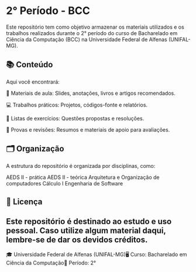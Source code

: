 # 2° Período - BCC

Este repositório tem como objetivo armazenar os materiais utilizados e os trabalhos realizados durante o 2° período do curso de Bacharelado em Ciência da Computação (BCC) na Universidade Federal de Alfenas (UNIFAL-MG).

## 📚 Conteúdo

Aqui você encontrará:

📂 Materiais de aula: Slides, anotações, livros e artigos recomendados.

💻 Trabalhos práticos: Projetos, códigos-fonte e relatórios.

📝 Listas de exercícios: Questões propostas e resoluções.

📄 Provas e revisões: Resumos e materiais de apoio para avaliações.

## 🗂 Organização

A estrutura do repositório é organizada por disciplinas, como:

AEDS II - prática 
AEDS II - teórica
Arquitetura e Organização de computadores
Cálculo I
Engenharia de Software


## 📝 Licença

Este repositório é destinado ao estudo e uso pessoal. Caso utilize algum material daqui, lembre-se de dar os devidos créditos.
------------------------
🎓 Universidade Federal de Alfenas (UNIFAL-MG)🖥 Curso: Bacharelado em Ciência da Computação📅 Período: 2°

